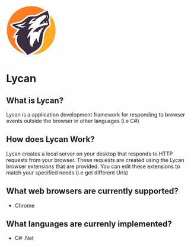 ![](download.jpg)
# Lycan

## What is Lycan?
Lycan is a application development framework for responding to browser events outside the browser in other languages (i.e C#)

## How does Lycan Work?
Lycan creates a local server on your desktop that responds to HTTP requests from your browser. These requests are created using the Lycan browser extensions that are provided. You can edit these extensions to match your specified needs (i.e get different Urls)

## What web browsers are currently supported?
- Chrome

## What languages are currenly implemented?
- C# .Net
